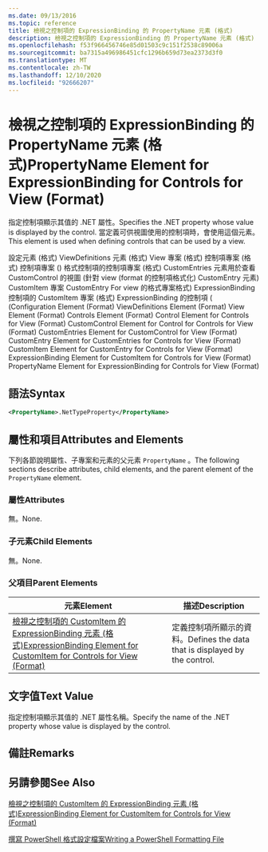 ```yaml
---
ms.date: 09/13/2016
ms.topic: reference
title: 檢視之控制項的 ExpressionBinding 的 PropertyName 元素 (格式)
description: 檢視之控制項的 ExpressionBinding 的 PropertyName 元素 (格式)
ms.openlocfilehash: f53f966456746e85d01503c9c151f2538c89006a
ms.sourcegitcommit: ba7315a496986451cfc1296b659d73ea2373d3f0
ms.translationtype: MT
ms.contentlocale: zh-TW
ms.lasthandoff: 12/10/2020
ms.locfileid: "92666207"
---
```

# <a name="propertyname-element-for-expressionbinding-for-controls-for-view-format"></a><span data-ttu-id="330e4-103">檢視之控制項的 ExpressionBinding 的 PropertyName 元素 (格式)</span><span class="sxs-lookup"><span data-stu-id="330e4-103">PropertyName Element for ExpressionBinding for Controls for View (Format)</span></span>

<span data-ttu-id="330e4-104">指定控制項顯示其值的 .NET 屬性。</span><span class="sxs-lookup"><span data-stu-id="330e4-104">Specifies the .NET property whose value is displayed by the control.</span></span> <span data-ttu-id="330e4-105">當定義可供視圖使用的控制項時，會使用這個元素。</span><span class="sxs-lookup"><span data-stu-id="330e4-105">This element is used when defining controls that can be used by a view.</span></span>

<span data-ttu-id="330e4-106">設定元素 (格式) ViewDefinitions 元素 (格式) View 專案 (格式) 控制項專案 (格式) 控制項專案 () 格式控制項的控制項專案 (格式) CustomEntries 元素用於查看 CustomControl 的視圖 (針對 view (format 的控制項格式化) CustomEntry 元素) CustomItem 專案 CustomEntry For view 的格式專案格式) ExpressionBinding 控制項的 CustomItem 專案 (格式) ExpressionBinding 的控制項 ( (</span><span class="sxs-lookup"><span data-stu-id="330e4-106">Configuration Element (Format) ViewDefinitions Element (Format) View Element (Format) Controls Element (Format) Control Element for Controls for View (Format) CustomControl Element for Control for Controls for View (Format) CustomEntries Element for CustomControl for View (Format) CustomEntry Element for CustomEntries for Controls for View (Format) CustomItem Element for CustomEntry for Controls for View (Format) ExpressionBinding Element for CustomItem for Controls for View (Format) PropertyName Element for ExpressionBinding for Controls for View (Format)</span></span>

## <a name="syntax"></a><span data-ttu-id="330e4-107">語法</span><span class="sxs-lookup"><span data-stu-id="330e4-107">Syntax</span></span>

```xml
<PropertyName>.NetTypeProperty</PropertyName>
```

## <a name="attributes-and-elements"></a><span data-ttu-id="330e4-108">屬性和項目</span><span class="sxs-lookup"><span data-stu-id="330e4-108">Attributes and Elements</span></span>

<span data-ttu-id="330e4-109">下列各節說明屬性、子專案和元素的父元素 `PropertyName` 。</span><span class="sxs-lookup"><span data-stu-id="330e4-109">The following sections describe attributes, child elements, and the parent element of the `PropertyName` element.</span></span>

### <a name="attributes"></a><span data-ttu-id="330e4-110">屬性</span><span class="sxs-lookup"><span data-stu-id="330e4-110">Attributes</span></span>

<span data-ttu-id="330e4-111">無。</span><span class="sxs-lookup"><span data-stu-id="330e4-111">None.</span></span>

### <a name="child-elements"></a><span data-ttu-id="330e4-112">子元素</span><span class="sxs-lookup"><span data-stu-id="330e4-112">Child Elements</span></span>

<span data-ttu-id="330e4-113">無。</span><span class="sxs-lookup"><span data-stu-id="330e4-113">None.</span></span>

### <a name="parent-elements"></a><span data-ttu-id="330e4-114">父項目</span><span class="sxs-lookup"><span data-stu-id="330e4-114">Parent Elements</span></span>

|<span data-ttu-id="330e4-115">元素</span><span class="sxs-lookup"><span data-stu-id="330e4-115">Element</span></span>|<span data-ttu-id="330e4-116">描述</span><span class="sxs-lookup"><span data-stu-id="330e4-116">Description</span></span>|
|-------------|-----------------|
|[<span data-ttu-id="330e4-117">檢視之控制項的 CustomItem 的 ExpressionBinding 元素 (格式)</span><span class="sxs-lookup"><span data-stu-id="330e4-117">ExpressionBinding Element for CustomItem for Controls for View (Format)</span></span>](./expressionbinding-element-for-customitem-for-controls-for-view-format.md)|<span data-ttu-id="330e4-118">定義控制項所顯示的資料。</span><span class="sxs-lookup"><span data-stu-id="330e4-118">Defines the data that is displayed by the control.</span></span>|

## <a name="text-value"></a><span data-ttu-id="330e4-119">文字值</span><span class="sxs-lookup"><span data-stu-id="330e4-119">Text Value</span></span>

<span data-ttu-id="330e4-120">指定控制項顯示其值的 .NET 屬性名稱。</span><span class="sxs-lookup"><span data-stu-id="330e4-120">Specify the name of the .NET property whose value is displayed by the control.</span></span>

## <a name="remarks"></a><span data-ttu-id="330e4-121">備註</span><span class="sxs-lookup"><span data-stu-id="330e4-121">Remarks</span></span>

## <a name="see-also"></a><span data-ttu-id="330e4-122">另請參閱</span><span class="sxs-lookup"><span data-stu-id="330e4-122">See Also</span></span>

[<span data-ttu-id="330e4-123">檢視之控制項的 CustomItem 的 ExpressionBinding 元素 (格式)</span><span class="sxs-lookup"><span data-stu-id="330e4-123">ExpressionBinding Element for CustomItem for Controls for View (Format)</span></span>](./expressionbinding-element-for-customitem-for-controls-for-view-format.md)

[<span data-ttu-id="330e4-124">撰寫 PowerShell 格式設定檔案</span><span class="sxs-lookup"><span data-stu-id="330e4-124">Writing a PowerShell Formatting File</span></span>](./writing-a-powershell-formatting-file.md)
